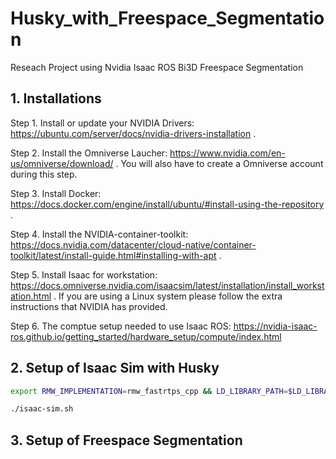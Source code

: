 # Husky_with_Freespace_Segmentation
Reseach Project using Nvidia Isaac ROS Bi3D Freespace Segmentation

## 1. Installations

Step 1. Install or update your NVIDIA Drivers: https://ubuntu.com/server/docs/nvidia-drivers-installation .

Step 2. Install the Omniverse Laucher: https://www.nvidia.com/en-us/omniverse/download/ .
You will also have to create a Omniverse account during this step.

Step 3. Install Docker: https://docs.docker.com/engine/install/ubuntu/#install-using-the-repository .

Step 4. Install the NVIDIA-container-toolkit: https://docs.nvidia.com/datacenter/cloud-native/container-toolkit/latest/install-guide.html#installing-with-apt .

Step 5. Install Isaac for workstation: https://docs.omniverse.nvidia.com/isaacsim/latest/installation/install_workstation.html .
If you are using a Linux system please follow the extra instructions that NVIDIA has provided.


Step 6. The comptue setup needed to use Isaac ROS: https://nvidia-isaac-ros.github.io/getting_started/hardware_setup/compute/index.html
## 2. Setup of Isaac Sim with Husky

```bash
export RMW_IMPLEMENTATION=rmw_fastrtps_cpp && LD_LIBRARY_PATH=$LD_LIBRARY_PATH:$PWD/exts/omni.isaac.ros2_bridge/humble/lib
```

```bash
./isaac-sim.sh 
```

## 3. Setup of Freespace Segmentation
